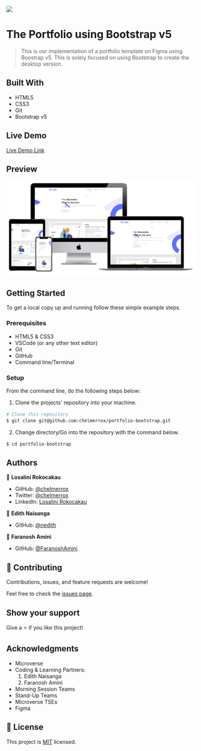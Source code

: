 ![](https://img.shields.io/badge/Microverse-blueviolet)

# The Portfolio using Bootstrap v5

> This is our implementation of a portfolio template on Figma using Boostrap v5. This is solely focused on using Bootstrap to create the desktop version. 

## Built With

- HTML5
- CSS3
- Git
- Bootstrap v5

## Live Demo

[Live Demo Link](https://raw.githack.com/chelmerrox/portfolio-bootstrap/bootstrap/index.html)

## Preview

![Website preview](images/preview.png)

## Getting Started

To get a local copy up and running follow these simple example steps.

### Prerequisites

- HTML5 & CSS3 
- VSCode (or any other text editor)
- Git
- GitHub
- Command line/Terminal

### Setup

From the command line, do the following steps below:

1. Clone the projects' repository into your machine.

```bash
# Clone this repository
$ git clone git@github.com:chelmerrox/portfolio-bootstrap.git

```
2. Change directory/Go into the repository with the command below.

```bash
$ cd portfolio-bootstrap

```

## Authors

👤 **Losalini Rokocakau**

- GitHub: [@chelmerrox](https://github.com/chelmerrox)
- Twitter: [@chelmerrox](https://twitter.com/chelmerrox)
- LinkedIn: [Losalini Rokocakau](https://linkedin.com/in/losalini-rokocakau)

👤 **Edith Naisanga**

- GitHub: [@nedith](https://github.com/nedith)

👤 **Faranosh Amini**

- GitHub: [@FaranoshAmini](https://github.com/FaranoshAmini)

## 🤝 Contributing

Contributions, issues, and feature requests are welcome!

Feel free to check the [issues page](https://github.com/chelmerrox/portfolio-bootstrap/issues).

## Show your support

Give a ⭐️ if you like this project!

## Acknowledgments

- Microverse
- Coding & Learning Partners: 
  1. Edith Naisanga
  2. Faranosh Amini
- Morning Session Teams
- Stand-Up Teams
- Microverse TSEs
- Figma 

## 📝 License

This project is [MIT](./MIT.md) licensed.
